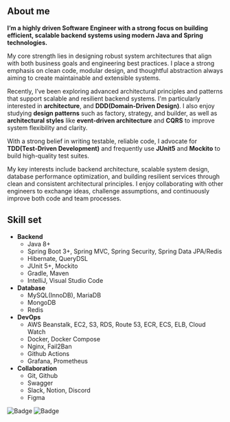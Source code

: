 ## About me

**I’m a highly driven Software Engineer with a strong focus on building efficient, scalable backend systems using modern Java and Spring technologies.**

My core strength lies in designing robust system architectures that align with both business goals and engineering best practices. I place a strong emphasis on clean code, modular design, and thoughtful abstraction always aiming to create maintainable and extensible systems.

Recently, I’ve been exploring advanced architectural principles and patterns that support scalable and resilient backend systems. I'm particularly interested in **architecture**, and **DDD(Domain-Driven Design)**. I also enjoy studying **design patterns** such as factory, strategy, and builder, as well as **architectural styles** like **event-driven architecture** and **CQRS** to improve system flexibility and clarity.

With a strong belief in writing testable, reliable code, I advocate for **TDD(Test-Driven Development)** and frequently use **JUnit5** and **Mockito** to build high-quality test suites.

My key interests include backend architecture, scalable system design, database performance optimization, and building resilient services through clean and consistent architectural principles. I enjoy collaborating with other engineers to exchange ideas, challenge assumptions, and continuously improve both code and team processes.

## Skill set

- **Backend**
  - Java 8+
  - Spring Boot 3+, Spring MVC, Spring Security, Spring Data JPA/Redis
  - Hibernate, QueryDSL
  - JUnit 5+, Mockito
  - Gradle, Maven
  - IntelliJ, Visual Studio Code
- **Database**
  - MySQL(InnoDB), MariaDB
  - MongoDB
  - Redis
- **DevOps**
  - AWS Beanstalk, EC2, S3, RDS, Route 53, ECR, ECS, ELB, Cloud Watch
  - Docker, Docker Compose
  - Nginx, Fail2Ban
  - Github Actions
  - Grafana, Prometheus
- **Collaboration**
  - Git, Github
  - Swagger
  - Slack, Notion, Discord
  - Figma

![Badge](https://hitscounter.dev/api/hit?url=https%3A%2F%2Fgithub.com%2F023-dev&label=Hits&icon=github&color=%2346a106)
![Badge](https://hitscounter.dev/api/hit?url=https%3A%2F%2F023-dev.github.io%2F&label=Blog&icon=github&color=%2346a106)

